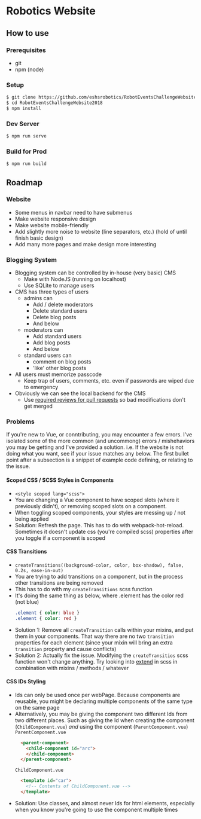 # Robotics Website

## How to use
### Prerequisites
* git
* npm (node)
### Setup
```bash
$ git clone https://github.com/eshsrobotics/RobotEventsChallengeWebsite2018
$ cd RobotEventsChallengeWebsite2018
$ npm install
```

### Dev Server
```bash
$ npm run serve
```

### Build for Prod
```bash
$ npm run build
```

## Roadmap
### Website
* Some menus in navbar need to have submenus
* Make website responsive design
* Make website mobile-friendly
* Add slightly more noise to website (line separators, etc.) (hold of until finish basic design)
* Add many more pages and make design more interesting
### Blogging System
* Blogging system can be controlled by in-house (very basic) CMS
  * Make with NodeJS (running on localhost)
  * Use SQLite to manage users
* CMS has three types of users
  * admins can
    * Add / delete moderators
    * Delete standard users
    * Delete blog posts
    * And below
  * moderators can
    * Add standard users
    * Add blog posts
    * And below
  * standard users can
    * comment on blog posts
    * 'like' other blog posts
* All users must memorize passcode
  * Keep trap of users, comments, etc. even if passwords are wiped due to emergency
* Obviously we can see the local backend for the CMS
  * Use [required reviews for pull requests](https://help.github.com/articles/enabling-required-reviews-for-pull-requests/) so bad modifications don't get merged

### Problems
If you're new to Vue, or conntributing, you may encounter a few errors. I've isolated some of the more common (and uncommong) errors / mishehaviors you may be getting and I've provided a solution. i.e. If the website is not doing what you want, see if your issue matches any below. The first bullet point after a subsection is a snippet of example code defining, or relating to the issue.

#### Scoped CSS / SCSS Styles in Components
* `<style scoped lang="scss">`
* You are changing a Vue component to have scoped slots (where it previously didn't), or removing scoped slots on a component.
* When toggling scoped components, your styles are messing up / not being applied
* Solution: Refresh the page. This has to do with webpack-hot-reload. Sometimes it doesn't update css (you're compiled scss) properties after you toggle if a component is scoped

#### CSS Transitions
* `createTransitions((background-color, color, box-shadow), false, 0.2s, ease-in-out)`
* You are trying to add transitions on a component, but in the process other transitions are being removed
* This has to do with my `createTransitions` scss function
* It's doing the same thing as below, where .element has the color red (not blue)
  ```scss
  .element { color: blue }
  .element { color: red }
  ```
* Solution 1: Remove all `createTransition` calls within your mixins, and put them in your components. That way there are no two `transition` properties for each element (since your mixin will bring an extra `transition` property and cause conflicts)
* Solution 2: Actually fix the issue. Modifying the `createTransitios` scss function won't change anything. Try looking into [extend](https://css-tricks.com/the-extend-concept/) in scss in combination with mixins / methods / whatever

#### CSS IDs Styling
* Ids can only be used once per webPage. Because components are reusable, you might be declaring multiple components of the same type on the same page
* Alternatively, you may be giving the component two different Ids from two different places. Such as giving the Id when creating the component (`ChildComponent.vue`) *and* using the component (`ParentComponent.vue`)
  `ParentComponent.vue`
  ```html
    <parent-component>
      <child-component id="arc">
      </child-component>
    </parent-component>
  ```
  `ChildComponent.vue`
  ```html
    <template id="car">
      <!-- Contents of ChildComponent.vue -->
    </template>
  ```
* Solution: Use classes, and almost never Ids for html elements, especially when you know you're going to use the component multiple times
